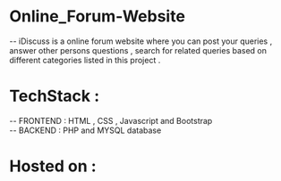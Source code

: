 # Online_Forum-Website
 -- iDiscuss is a online forum website where you can post your queries , answer other persons questions , search for related queries based on different categories listed in this project .

# TechStack :

-- FRONTEND : HTML , CSS , Javascript and Bootstrap \
-- BACKEND  : PHP and MYSQL database


# Hosted on :

